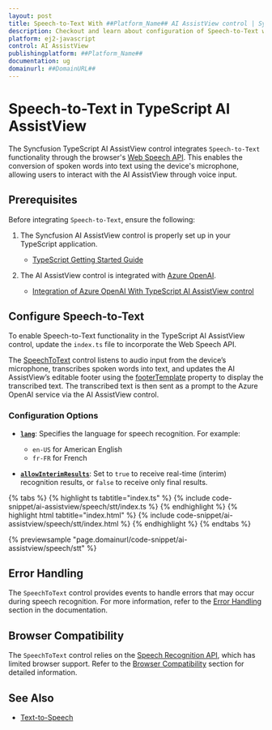 ```yaml
---
layout: post
title: Speech-to-Text With ##Platform_Name## AI AssistView control | Syncfusion
description: Checkout and learn about configuration of Speech-to-Text with Azure OpenAI in ##Platform_Name## AI AssistView control of Syncfusion Essential JS 2 and more.
platform: ej2-javascript
control: AI AssistView 
publishingplatform: ##Platform_Name##
documentation: ug
domainurl: ##DomainURL##
---
```


# Speech-to-Text in TypeScript AI AssistView

The Syncfusion TypeScript AI AssistView control integrates `Speech-to-Text` functionality through the browser's [Web Speech API](https://developer.mozilla.org/en-US/docs/Web/API/Web_Speech_API). This enables the conversion of spoken words into text using the device's microphone, allowing users to interact with the AI AssistView through voice input.

## Prerequisites

Before integrating `Speech-to-Text`, ensure the following:

1. The Syncfusion AI AssistView control is properly set up in your TypeScript application.
    - [TypeScript Getting Started Guide](../ts/getting-started)

2. The AI AssistView control is integrated with [Azure OpenAI](https://microsoft.github.io/PartnerResources/skilling/ai-ml-academy/resources/openai).
    - [Integration of Azure OpenAI With TypeScript AI AssistView control](../ai-integrations/openai-integration)

## Configure Speech-to-Text

To enable Speech-to-Text functionality in the TypeScript AI AssistView control, update the `index.ts` file to incorporate the Web Speech API.

The [SpeechToText](https://ej2.syncfusion.com/documentation/speech-to-text/getting-started) control listens to audio input from the device’s microphone, transcribes spoken words into text, and updates the AI AssistView’s editable footer using the [footerTemplate](https://ej2.syncfusion.com/documentation/api/ai-assistview/#footertemplate) property to display the transcribed text. The transcribed text is then sent as a prompt to the Azure OpenAI service via the AI AssistView control.

### Configuration Options

* **[`lang`](https://ej2.syncfusion.com/documentation/api/speech-to-text/#lang)**: Specifies the language for speech recognition. For example:

    * `en-US` for American English
    * `fr-FR` for French

* **[`allowInterimResults`](https://ej2.syncfusion.com/documentation/api/speech-to-text/#allowinterimresults)**: Set to `true` to receive real-time (interim) recognition results, or `false` to receive only final results.

{% tabs %}
{% highlight ts tabtitle="index.ts" %}
{% include code-snippet/ai-assistview/speech/stt/index.ts %}
{% endhighlight %}
{% highlight html tabtitle="index.html" %}
{% include code-snippet/ai-assistview/speech/stt/index.html %}
{% endhighlight %}
{% endtabs %}
        
{% previewsample "page.domainurl/code-snippet/ai-assistview/speech/stt" %}

## Error Handling

The `SpeechToText` control provides events to handle errors that may occur during speech recognition. For more information, refer to the [Error Handling](https://ej2.syncfusion.com/documentation/speech-to-text/speech-recognition#error-handling) section in the documentation.

## Browser Compatibility

The `SpeechToText` control relies on the [Speech Recognition API](https://developer.mozilla.org/en-US/docs/Web/API/SpeechRecognition), which has limited browser support. Refer to the [Browser Compatibility](https://ej2.syncfusion.com/documentation/speech-to-text/speech-recognition#browser-support) section for detailed information.

## See Also

* [Text-to-Speech](./text-to-speech.md)
